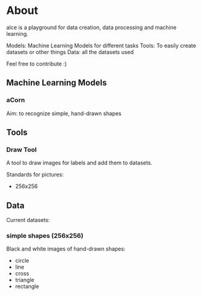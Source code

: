 
# About

aIce is a playground for data creation, data processing and machine learning.

Models: Machine Learning Models for different tasks
Tools: To easily create datasets or other things
Data: all the datasets used

Feel free to contribute :)

## Machine Learning Models

### aCorn

Aim: to recognize simple, hand-drawn shapes

## Tools

### Draw Tool

A tool to draw images for labels and add them to datasets.

Standards for pictures:
- 256x256

## Data

Current datasets:

### simple shapes (256x256)

Black and white images of hand-drawn shapes:
- circle
- line
- cross
- triangle
- rectangle
